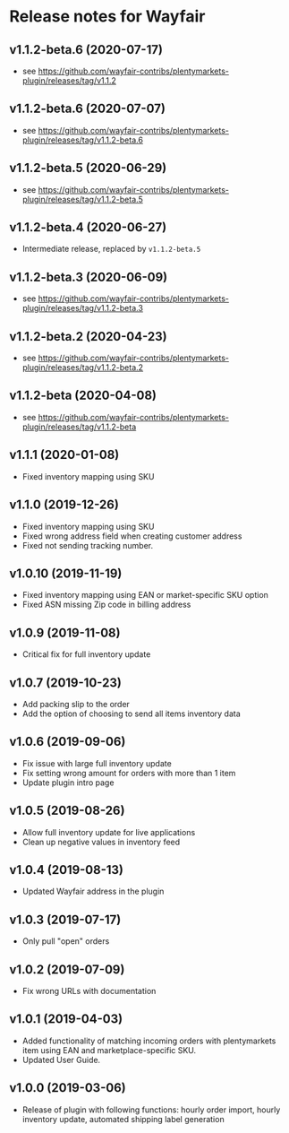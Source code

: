 ﻿# Release notes for Wayfair

## v1.1.2-beta.6 (2020-07-17)
- see https://github.com/wayfair-contribs/plentymarkets-plugin/releases/tag/v1.1.2

## v1.1.2-beta.6 (2020-07-07)
- see https://github.com/wayfair-contribs/plentymarkets-plugin/releases/tag/v1.1.2-beta.6

## v1.1.2-beta.5 (2020-06-29)
- see https://github.com/wayfair-contribs/plentymarkets-plugin/releases/tag/v1.1.2-beta.5

## v1.1.2-beta.4 (2020-06-27)
- Intermediate release, replaced by `v1.1.2-beta.5`

## v1.1.2-beta.3 (2020-06-09)
- see https://github.com/wayfair-contribs/plentymarkets-plugin/releases/tag/v1.1.2-beta.3

## v1.1.2-beta.2 (2020-04-23)
- see https://github.com/wayfair-contribs/plentymarkets-plugin/releases/tag/v1.1.2-beta.2

## v1.1.2-beta (2020-04-08)
- see https://github.com/wayfair-contribs/plentymarkets-plugin/releases/tag/v1.1.2-beta

## v1.1.1 (2020-01-08)
- Fixed inventory mapping using SKU

## v1.1.0 (2019-12-26)
- Fixed inventory mapping using SKU
- Fixed wrong address field when creating customer address
- Fixed not sending tracking number.

## v1.0.10 (2019-11-19)
- Fixed inventory mapping using EAN or market-specific SKU option
- Fixed ASN missing Zip code in billing address

## v1.0.9 (2019-11-08)
- Critical fix for full inventory update

## v1.0.7 (2019-10-23)
- Add packing slip to the order
- Add the option of choosing to send all items inventory data

## v1.0.6 (2019-09-06)
- Fix issue with large full inventory update
- Fix setting wrong amount for orders with more than 1 item
- Update plugin intro page

## v1.0.5 (2019-08-26)
- Allow full inventory update for live applications
- Clean up negative values in inventory feed

## v1.0.4 (2019-08-13)
- Updated Wayfair address in the plugin

## v1.0.3 (2019-07-17)
- Only pull "open" orders

## v1.0.2 (2019-07-09)
- Fix wrong URLs with documentation

## v1.0.1 (2019-04-03)
- Added functionality of matching incoming orders with plentymarkets item using EAN and marketplace-specific SKU.
- Updated User Guide.

## v1.0.0 (2019-03-06)
- Release of plugin with following functions: hourly order import, hourly inventory update, automated shipping label generation
